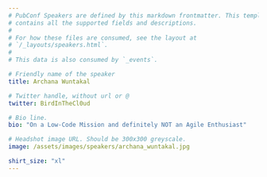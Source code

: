 ```yaml
---
# PubConf Speakers are defined by this markdown frontmatter. This template
# contains all the supported fields and descriptions.
#
# For how these files are consumed, see the layout at
# `/_layouts/speakers.html`.
#
# This data is also consumed by `_events`.

# Friendly name of the speaker
title: Archana Wuntakal

# Twitter handle, without url or @
twitter: BirdInTheCl0ud

# Bio line.
bio: "On a Low-Code Mission and definitely NOT an Agile Enthusiast"

# Headshot image URL. Should be 300x300 greyscale.
image: /assets/images/speakers/archana_wuntakal.jpg

shirt_size: "xl"
---
```

